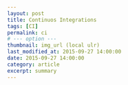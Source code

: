 ```yaml
---
layout: post
title: Continuos Integrations
tags: [CI]
permalink: ci
# --- option ---
thumbnail: img_url (local ulr)
last_modified_at: 2015-09-27 14:00:00
date: 2015-09-27 14:00:00
category: article
excerpt: summary
---
```


<!-- more -->
